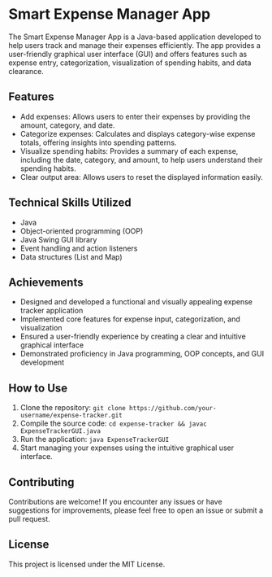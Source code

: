 # Smart Expense Manager App

The Smart Expense Manager App is a Java-based application developed to help users track and manage their expenses efficiently. The app provides a user-friendly graphical user interface (GUI) and offers features such as expense entry, categorization, visualization of spending habits, and data clearance.

## Features

- Add expenses: Allows users to enter their expenses by providing the amount, category, and date.
- Categorize expenses: Calculates and displays category-wise expense totals, offering insights into spending patterns.
- Visualize spending habits: Provides a summary of each expense, including the date, category, and amount, to help users understand their spending habits.
- Clear output area: Allows users to reset the displayed information easily.

## Technical Skills Utilized

- Java
- Object-oriented programming (OOP)
- Java Swing GUI library
- Event handling and action listeners
- Data structures (List and Map)

## Achievements

- Designed and developed a functional and visually appealing expense tracker application
- Implemented core features for expense input, categorization, and visualization
- Ensured a user-friendly experience by creating a clear and intuitive graphical interface
- Demonstrated proficiency in Java programming, OOP concepts, and GUI development

## How to Use

1. Clone the repository: `git clone https://github.com/your-username/expense-tracker.git`
2. Compile the source code: `cd expense-tracker && javac ExpenseTrackerGUI.java`
3. Run the application: `java ExpenseTrackerGUI`
4. Start managing your expenses using the intuitive graphical user interface.

## Contributing

Contributions are welcome! If you encounter any issues or have suggestions for improvements, please feel free to open an issue or submit a pull request.

## License

This project is licensed under the MIT License.
